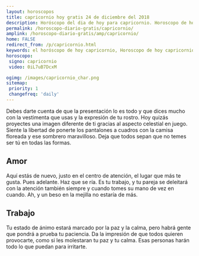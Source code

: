 ```yaml
---
layout: horoscopos
title: capricornio hoy gratis 24 de diciembre del 2018 
description: Horóscopo del dia de hoy para capricornio. Horoscopo de hoy 24 de diciembre del 2018. Las predicciones de amor, trabajo, vida personal gratis.
permalink: /horoscopo-diario-gratis/capricornio/
amplink: /horoscopo-diario-gratis/amp/capricornio/
home: FALSE
redirect_from: /p/capricornio.html
keywords: el horóscopo de hoy capricornio, Horoscopo de hoy capricornio 24 de diciembre del 2018,horóscopo del día,horoscopo del dia de hoy,horoscopo de hoy,horoscopo de hoy capricornio,capricornio hoy,signos zodiacales,horóscopo de hoy,horoscopos de hoy,horoscopo capricornio hoy,horoscopo de capricornio de hoy,horóscopo de hoy capricornio,horoscopos,capricornio de hoy,los horoscopos de hoy,capricornio de hoy,capricornio 24 de diciembre del 2018
horoscopo:
 signo: capricornio
 video: 0iL7uB7DcxM

ogimg: /images/capricornio_char.png
sitemap:
 priority: 1
 changefreq: 'daily'
---
```



Debes darte cuenta de que la presentación lo es todo y que dices mucho con la vestimenta que usas y la expresión de tu rostro. Hoy quizás proyectes una imagen diferente de ti gracias al aspecto celestial en juego. Siente la libertad de ponerte los pantalones a cuadros con la camisa floreada y ese sombrero maravilloso. Deja que todos sepan que no temes ser tú en todas las formas.

## Amor

Aquí estás de nuevo, justo en el centro de atención, el lugar que más te gusta. Pues adelante. Haz que se ría. Es tu trabajo, y tu pareja se deleitará con la atención también siempre y cuando tomes su mano de vez en cuando. Ah, y un beso en la mejilla no estaría de más.

## Trabajo

Tu estado de ánimo estará marcado por la paz y la calma, pero habrá gente que pondrá a prueba tu paciencia. Da la impresión de que todos quieren provocarte, como si les molestaran tu paz y tu calma. Esas personas harán todo lo que puedan para irritarte.
